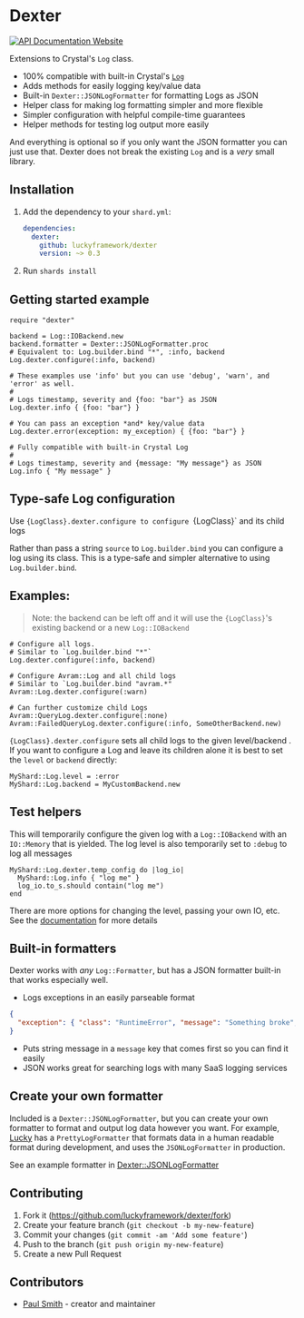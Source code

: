 # Dexter

[![API Documentation Website](https://img.shields.io/website?down_color=red&down_message=Offline&label=API%20Documentation&up_message=Online&url=https%3A%2F%2Fluckyframework.github.io%2Fdexter%2F)](https://luckyframework.github.io/dexter)

Extensions to Crystal's `Log` class.

* 100% compatible with built-in Crystal's [`Log`](https://crystal-lang.org/api/latest/Log.html)
* Adds methods for easily logging key/value data
* Built-in `Dexter::JSONLogFormatter` for formatting Logs as JSON
* Helper class for making log formatting simpler and more flexible
* Simpler configuration with helpful compile-time guarantees
* Helper methods for testing log output more easily

And everything is optional so if you only want the JSON formatter you can just use that.
Dexter does not break the existing `Log` and is a *very* small library.

## Installation

1. Add the dependency to your `shard.yml`:

   ```yaml
   dependencies:
     dexter:
       github: luckyframework/dexter
       version: ~> 0.3
   ```

2. Run `shards install`

## Getting started example

```crystal
require "dexter"

backend = Log::IOBackend.new
backend.formatter = Dexter::JSONLogFormatter.proc
# Equivalent to: Log.builder.bind "*", :info, backend
Log.dexter.configure(:info, backend)

# These examples use 'info' but you can use 'debug', 'warn', and 'error' as well.
#
# Logs timestamp, severity and {foo: "bar"} as JSON
Log.dexter.info { {foo: "bar"} }

# You can pass an exception *and* key/value data
Log.dexter.error(exception: my_exception) { {foo: "bar"} }

# Fully compatible with built-in Crystal Log
#
# Logs timestamp, severity and {message: "My message"} as JSON
Log.info { "My message" }
```

## Type-safe Log configuration

Use `{LogClass}.dexter.configure to configure `{LogClass}` and its child logs

Rather than pass a string `source` to `Log.builder.bind` you can configure a
log using its class. This is a type-safe and simpler alternative to using
`Log.builder.bind`.

## Examples:

> Note: the backend can be left off and it will use the `{LogClass}`'s
> existing backend or a new `Log::IOBackend`

```crystal
# Configure all logs.
# Similar to `Log.builder.bind "*"`
Log.dexter.configure(:info, backend)

# Configure Avram::Log and all child logs
# Similar to `Log.builder.bind "avram.*"
Avram::Log.dexter.configure(:warn)

# Can further customize child Logs
Avram::QueryLog.dexter.configure(:none)
Avram::FailedQueryLog.dexter.configure(:info, SomeOtherBackend.new)
```

`{LogClass}.dexter.configure` sets all child logs to the given
level/backend . If you want to configure a Log and leave its children alone
it is best to set the `level` or `backend` directly:

```crystal
MyShard::Log.level = :error
MyShard::Log.backend = MyCustomBackend.new
```

## Test helpers

This will temporarily configure the given log with a `Log::IOBackend`
with an `IO::Memory` that is yielded. The log level is also
temporarily set to `:debug` to log all messages

```crystal
MyShard::Log.dexter.temp_config do |log_io|
  MyShard::Log.info { "log me" }
  log_io.to_s.should contain("log me")
end
```

There are more options for changing the level, passing your own IO, etc. See
the [documentation](https://github.com/luckyframework/dexter/blob/6144739a6d1a2d0f64d95a89086495c17cafe7eb/src/dexter/log.cr#L80) for more details

## Built-in formatters

Dexter works with *any* `Log::Formatter`, but has a JSON formatter built-in
that works especially well.

* Logs exceptions in an easily parseable format
```json
{
  "exception": { "class": "RuntimeError", "message": "Something broke", backtrace: ["line_of_code.cr:123"] }
}
```
* Puts string message in a `message` key that comes first so you can find it easily
* JSON works great for searching logs with many SaaS logging services


## Create your own formatter

Included is a `Dexter::JSONLogFormatter`, but you can create your own formatter to format
and output log data however you want. For example,
[Lucky](https://luckyframework.org) has a `PrettyLogFormatter` that formats data
in a human readable format during development, and uses the `JSONLogFormatter`
in production.

See an example formatter in [Dexter::JSONLogFormatter](https://github.com/luckyframework/dexter/blob/master/src/dexter/json_log_formatter.cr)

## Contributing

1. Fork it (<https://github.com/luckyframework/dexter/fork>)
2. Create your feature branch (`git checkout -b my-new-feature`)
3. Commit your changes (`git commit -am 'Add some feature'`)
4. Push to the branch (`git push origin my-new-feature`)
5. Create a new Pull Request

## Contributors

- [Paul Smith](https://github.com/paulcsmith) - creator and maintainer
